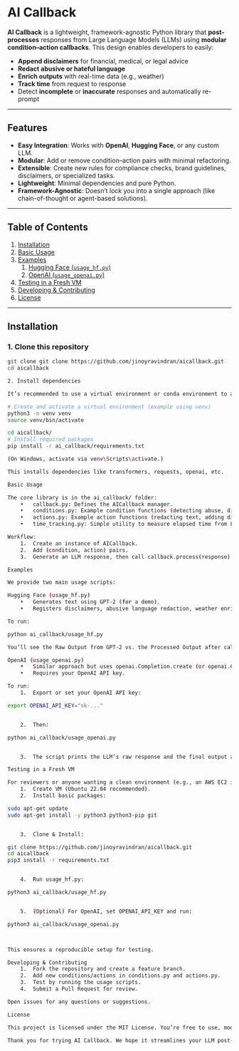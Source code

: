 # AI Callback

**AI Callback** is a lightweight, framework-agnostic Python library that **post-processes** responses from Large Language Models (LLMs) using **modular condition–action callbacks**. This design enables developers to easily:

- **Append disclaimers** for financial, medical, or legal advice  
- **Redact abusive or hateful language**  
- **Enrich outputs** with real-time data (e.g., weather)  
- **Track time** from request to response  
- Detect **incomplete** or **inaccurate** responses and automatically re-prompt  

---

## Features

- **Easy Integration**: Works with **OpenAI**, **Hugging Face**, or any custom LLM.  
- **Modular**: Add or remove condition–action pairs with minimal refactoring.  
- **Extensible**: Create new rules for compliance checks, brand guidelines, disclaimers, or specialized tasks.  
- **Lightweight**: Minimal dependencies and pure Python.  
- **Framework-Agnostic**: Doesn’t lock you into a single approach (like chain-of-thought or agent-based solutions).

---

## Table of Contents

1. [Installation](#installation)  
2. [Basic Usage](#basic-usage)  
3. [Examples](#examples)  
   1. [Hugging Face (`usage_hf.py`)](#hugging-face-usage_hfpy)  
   2. [OpenAI (`usage_openai.py`)](#openai-usage_openaipy)  
4. [Testing in a Fresh VM](#testing-in-a-fresh-vm)  
5. [Developing & Contributing](#developing--contributing)  
6. [License](#license)

---

## Installation

### 1. Clone this repository

```bash
git clone git clone https://github.com/jinoyravindran/aicallback.git
cd aicallback

2. Install dependencies

It’s recommended to use a virtual environment or conda environment to avoid polluting system-wide packages:

# Create and activate a virtual environment (example using venv)
python3 -m venv venv
source venv/bin/activate

cd aicallback/
# Install required packages
pip install -r ai_callback/requirements.txt

(On Windows, activate via venv\Scripts\activate.)

This installs dependencies like transformers, requests, openai, etc.

Basic Usage

The core library is in the ai_callback/ folder:
	•	callback.py: Defines the AICallback manager.
	•	conditions.py: Example condition functions (detecting abuse, disclaimers, incomplete responses, etc.).
	•	actions.py: Example action functions (redacting text, adding disclaimers, calling weather APIs, etc.).
	•	time_tracking.py: Simple utility to measure elapsed time from LLM request to final callback.

Workflow:
	1.	Create an instance of AICallback.
	2.	Add (condition, action) pairs.
	3.	Generate an LLM response, then call callback.process(response) to get the modified output.

Examples

We provide two main usage scripts:

Hugging Face (usage_hf.py)
	•	Generates text using GPT-2 (for a demo).
	•	Registers disclaimers, abusive language redaction, weather enrichment, incomplete response handling, and optional time tracking or toxicity detection.

To run:

python ai_callback/usage_hf.py

You’ll see the Raw Output from GPT-2 vs. the Processed Output after callbacks.

OpenAI (usage_openai.py)
	•	Similar approach but uses openai.Completion.create (or openai.ChatCompletion.create).
	•	Requires your OpenAI API key.

To run:
	1.	Export or set your OpenAI API key:

export OPENAI_API_KEY="sk-..."


	2.	Then:

python ai_callback/usage_openai.py


	3.	The script prints the LLM’s raw response and the final output after callbacks.

Testing in a Fresh VM

For reviewers or anyone wanting a clean environment (e.g., an AWS EC2 instance):
	1.	Create VM (Ubuntu 22.04 recommended).
	2.	Install basic packages:

sudo apt-get update
sudo apt-get install -y python3 python3-pip git


	3.	Clone & Install:

git clone https://github.com/jinoyravindran/aicallback.git
cd aicallback
pip3 install -r requirements.txt


	4.	Run usage_hf.py:

python3 ai_callback/usage_hf.py


	5.	(Optional) For OpenAI, set OPENAI_API_KEY and run:

python3 ai_callback/usage_openai.py



This ensures a reproducible setup for testing.

Developing & Contributing
	1.	Fork the repository and create a feature branch.
	2.	Add new conditions/actions in conditions.py and actions.py.
	3.	Test by running the usage scripts.
	4.	Submit a Pull Request for review.

Open issues for any questions or suggestions.

License

This project is licensed under the MIT License. You’re free to use, modify, and distribute the code with attribution.

Thank you for trying AI Callback. We hope it streamlines your LLM post-processing for safer, richer, and more compliant AI outputs!
